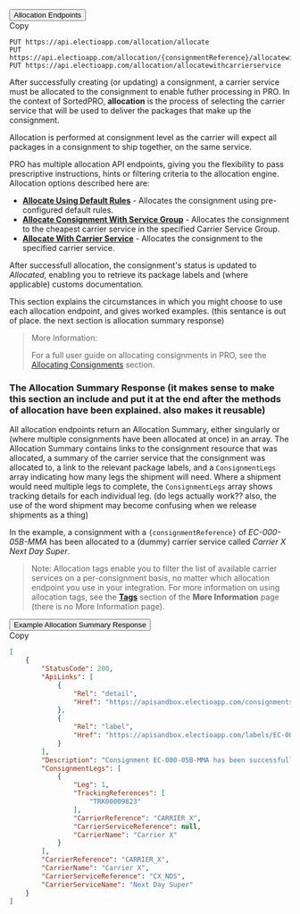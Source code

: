 <div class="tab">
    <button class="staticTabButton">Allocation Endpoints</button>
    <div class="copybutton" onclick="CopyToClipboard(this, 'allocationEndpoints')"><span class='glyphicon glyphicon-copy'></span><span class='copy'>Copy</span></div>
</div>

<div id="allocationEndpoints" class="staticTabContent" onclick="CopyToClipboard(this, 'allocationEndpoints')">

   ```
   PUT https://api.electioapp.com/allocation/allocate
   PUT https://api.electioapp.com/allocation/{consignmentReference}/allocatewithservicegroup/{mpdCarrierServiceGroupReference}
   PUT https://api.electioapp.com/allocation/allocatewithcarrierservice
   ```

</div>   

After successfully creating (or updating) a consignment, a carrier service must be allocated to the consignment to enable futher processing in PRO. In the context of SortedPRO, <strong>allocation</strong> is the process of selecting the carrier service that will be used to deliver the packages that make up the consignment. 

Allocation is performed at consignment level as the carrier will expect all packages in a consignment to ship together, on the same service.

PRO has multiple allocation API endpoints, giving you the flexibility to pass prescriptive instructions, hints or filtering criteria to the  allocation engine. Allocation options described here are:

* **[Allocate Using Default Rules](https://docs.electioapp.com/#/api/AllocateUsingDefaultRules)** - Allocates the consignment using pre-configured default rules.
* **[Allocate Consignment With Service Group](https://docs.electioapp.com/#/api/AllocateConsignmentWithServiceGroup)** - Allocates the consignment to the cheapest carrier service in the specified Carrier Service Group.
* **[Allocate With Carrier Service](https://docs.electioapp.com/#/api/AllocateWithCarrierService)** - Allocates the consignment to the specified carrier service.

After successfull allocation, the consignment's status is updated to _Allocated_, enabling you to retrieve its package labels and (where applicable) customs documentation.

This section explains the circumstances in which you might choose to use each allocation endpoint, and gives worked examples. (this sentance is out of place. the next section is allocation summary response)

> <span class="note-header">More Information:</span>
>
> For a full user guide on allocating consignments in PRO, see the [Allocating Consignments](/pro/api/help/allocating_consignments.html) section.

### The Allocation Summary Response (it makes sense to make this section an include and put it at the end after the methods of allocation have been explained. also makes it reusable)

All allocation endpoints return an Allocation Summary, either singularly or (where multiple consignments have been allocated at once) in an array. The Allocation Summary contains links to the consignment resource that was allocated, a summary of the carrier service that the consignment was allocated to, a link to the relevant package labels, and a `ConsignmentLegs` array indicating how many legs the shipment will need. Where a shipment would need multiple legs to complete, the `ConsignmentLegs` array shows tracking details for each individual leg. (do legs actually work?? also, the use of the word shipment may become confusing when we release shipments as a thing)

In the example, a consignment with a `{consignmentReference}` of _EC-000-05B-MMA_ has been allocated to a (dummy) carrier service called _Carrier X Next Day Super_.

> <span class="note-header">Note:</span>
>  Allocation tags enable you to filter the list of available carrier services on a per-consignment basis, no matter which allocation endpoint you use in your integration. For more information on using allocation tags, see the <strong><a href="/api/flows/moreInfo.html#tags">Tags</a></strong> section of the <strong>More Information</strong> page (there is no More Information page). 

<div class="tab">
    <button class="staticTabButton">Example Allocation Summary Response</button>
    <div class="copybutton" onclick="CopyToClipboard(this, 'allocationSummary')"><span class='glyphicon glyphicon-copy'></span><span class='copy'>Copy</span></div>
</div>

<div id="allocationSummary" class="staticTabContent" onclick="CopyToClipboard(this, 'allocationSummary')">

```json
[
    {
        "StatusCode": 200,
        "ApiLinks": [
            {
                "Rel": "detail",
                "Href": "https://apisandbox.electioapp.com/consignments/EC-000-05B-MMA"
            },
            {
                "Rel": "label",
                "Href": "https://apisandbox.electioapp.com/labels/EC-000-05B-MMA"
            }
        ],
        "Description": "Consignment EC-000-05B-MMA has been successfully allocated with Carrier X Next Day Super for shipping on 14/06/2019 17:00:00 +00:00",
        "ConsignmentLegs": [
            {
                "Leg": 1,
                "TrackingReferences": [
                    "TRK00009823"
                ],
                "CarrierReference": "CARRIER_X",
                "CarrierServiceReference": null,
                "CarrierName": "Carrier X"
            }
        ],
        "CarrierReference": "CARRIER_X",
        "CarrierName": "Carrier X",
        "CarrierServiceReference": "CX_NDS",
        "CarrierServiceName": "Next Day Super"
    }
]
```
</div>
